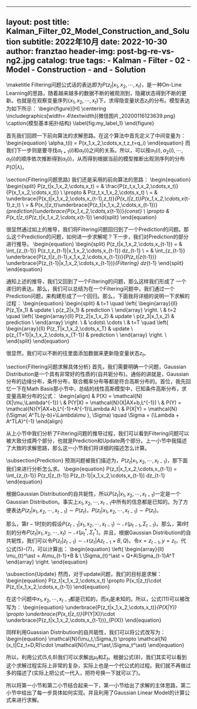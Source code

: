 
---
layout:     post
title:      Kalman_Filter_02_Model_Construction_and_Solution
subtitle:   2022年10月
date:       2022-10-30
author:     franztao
header-img: post-bg-re-vs-ng2.jpg
catalog: true
tags:
    - Kalman
    - Filter
    - 02
    - Model
    - Construction
    - and
    - Solution
---
            

\maketitle
Filtering问题公式话的表达即为$P(z_t|x_1,x_2,\cdots,x_t)$，是一种On-Line Learning的思路，随着越来越多的数据不断的被观测到，隐藏状态得到不断的更新。也就是在观察变量序列$\{x_1,x_2,\cdots,x_t\}$下，求得隐变量状态$z_t$的分布。模型表达为如下所示：
\begin{figure}[H]
    \centering
    \includegraphics[width=.4\textwidth]{微信图片_20200116123639.png}
    \caption{模型基本拓扑结构}
    \label{fig:my_label_1}
\end{figure}

首先我们回顾一下前向算法的求解思路。在这个算法中首先定义了中间变量为：
\begin{equation}
    \alpha_t(i) = P(x_1,x_2,\cdots,x_t,z_t=q_i)
\end{equation}
而我们下一步则是要寻找$\alpha_{t+1}(i)$和$\alpha_t(i)$之间的关系。所以，可以按$\alpha_{1}(i),\alpha_{2}(i),\cdots,\alpha_{t}(i)$的顺序依次推断得到$\alpha_{t}(i)$，从而得到根据当前的模型推断出观测序列的分布$P(O|\lambda)$。

\section{Filtering问题思路}
我们还是采用的前向算法的思路：
\begin{equation}
    \begin{split}
        P(z_t|x_1,x_2,\cdots,x_t) 
        = & \frac{P(z_t,x_1,x_2,\cdots,x_t)}{P(x_1,x_2,\cdots,x_t)}  \\
        \propto & P(z_t,x_1,x_2,\cdots,x_t) \\
        = & \underbrace{P(x_t|x_1,x_2,\cdots,x_{t-1},z_t)}_{P(x_t|z_t)}P(x_1,x_2,\cdots,x_{t-1},z_t) \\
        = & P(x_t|z_t)\underbrace{P(z_t|x_1,x_2,\cdots,x_{t-1})}_{prediction}\underbrace{P(x_1,x_2,\cdots,x_{t-1})}_{const} \\
        \propto & P(x_t|z_t)P(z_t|x_1,x_2,\cdots,x_{t-1})
    \end{split}
\end{equation}

很显然通过如上的推导，我们将Filtering问题回归到了一个Prediction的问题。那么这个Prediction的问题，如何进一步求解呢？下一步，我们对Prediction的部分进行推导。
\begin{equation}
    \begin{split}
        P(z_t|x_1,x_2,\cdots,x_{t-1}) 
        = & \int_{z_{t-1}} P(z_t,z_{t-1}|x_1,x_2,\cdots,x_{t-1}) dz_{t-1} \\
        = &  \int_{z_{t-1}} \underbrace{P(z_t|z_{t-1},x_1,x_2,\cdots,x_{t-1})}_{P(z_t|z_{t-1})} \underbrace{P(z_{t-1}|x_1,x_2,\cdots,x_{t-1})}_{Filtering} dz_{t-1} 
    \end{split}
\end{equation}

通知上述的推导，我们又回到了一个Filtering的问题，那么这样我们形成了 一个递归的表达。那么，我们可以总结为在一个Filtering问题中，我们通过一个Prediction问题，来构建形成了一个回归。那么，下面我将详细的说明一下求解的过程：
\begin{equation}
    \begin{split}
        & t=1 \quad 
        \left\{
            \begin{array}{ll}
            P(z_1|x_1) & update \\
            p(z_2|x_1) & prediction \\
            \end{array}
        \right. \\
        & t=2 \quad 
        \left\{
            \begin{array}{ll}
            P(z_2|x_1,x_2) & update \\
            p(z_3|x_1,x_2) & prediction \\
            \end{array}
        \right. \\
        & \cdots\ \cdots \\
        & t=T \quad 
        \left\{
            \begin{array}{ll}
            P(z_T|x_1,x_2,\cdots,x_T) & update \\
            p(z_{T+1}|x_1,x_2,\cdots,x_{T-1}) & prediction \\
            \end{array}
        \right. \\
    \end{split}
\end{equation}

很显然，我们可以不断的往里面添加数据来更新隐变量状态$z_{t}$。

\section{Filtering问题求解具体分析}
首先，我们需要明确一个问题，Gaussian Distribution是一个具有非常好的性质的{自共轭分布}。通俗的讲就是，Gaussian分布的边缘分布，条件分布，联合概率分布等都是符合高斯分布的。首位，我先回忆一下在Math Basis那小节中，总结的线性高斯模型中，已知条件高斯分布，求变量高斯分布的公式：
\begin{align}
    & P(X) = \mathcal{N}(X|\mu,\Lambda^{-1}) \\
    & P(Y|X) = \mathcal{N}(X|AX+b,L^{-1}) \\
    & P(Y) = \mathcal{N}(Y|AX+b,L^{-1}+A^{-1}\Lambda A) \\
    & P(X|Y) = \mathcal{N}(\Sigma\{ A^TL(y-b)+\Lambda\mu \}, \Sigma) \quad \Sigma = (\Lambda + A^TLA)^{-1}
\end{align}

从上小节中我们分析了Filtering问题的推导过程，我们可以看到Filtering问题可以被大致分成两个部分，也就是Prediction和Update两个部分。上一小节中我描述了大致的求解思路，那么这一小节我们将详细的描述怎么计算。

\subsection{Prediction}
预测问题被我们描述为，$P(z_t|x_1,x_2,\cdots,x_{t-1})$，那下面我们来进行分析怎么求。
\begin{equation}
    P(z_t|x_1,x_2,\cdots,x_{t-1}) = \int_{z_{t-1}} P(z_t|z_{t-1}) P(z_{t-1}|x_1,x_2,\cdots,x_{t-1}) dz_{t-1}
\end{equation}

根据Gaussian Distribution的自共轭性，所以$P(z_t|x_1,x_2,\cdots,x_{t-1})$一定是一个Gaussian Distribution。事实上$x_1,x_2,\cdots,x_{t-1}$中所有的信息都是已知的。为了方便表达$P(z_t|x_1,x_2,\cdots,x_{t-1}) \sim P(z_t)$，$P(z_t|x_1,x_2,\cdots,x_{t-1}) \sim P(z_t)$。

那么，第$t-1$时刻的假设$P(z_{t-1}|x_1,x_2,\cdots,x_{t-1}) \sim \mathcal{N}(\mu_{t-1},\Sigma_{t-1})$。那么，第$t$时刻的分布$P(z_{t}|x_1,x_2,\cdots,x_{t}) \sim \mathcal{N}(\mu_{t}^\ast,\Sigma_{t}^\ast)$。并且，根据Gaussian Distribution的自共轭性，我们可以令$P(z_t|z_{t-1})\sim \mathcal{N}(z_t|Az_{t-1}+B,Q)$。令$x=z_{t-1},y=z_{t}$，代公式(5)-(7)，可以计算出：
\begin{equation}
    \left\{
    \begin{array}{ll}
        \mu_{t}^\ast = A\mu_{t-1}+B & \\
        \Sigma_{t}^\ast = Q+A\Sigma_{t-1}A^T
    \end{array}
    \right.
\end{equation}

\subsection{Update}
然而，对于update问题，我们的目标是求解：
\begin{equation}
    P(z_t|x_1,x_2,\cdots,x_t) \propto P(x_t|z_t)\cdot P(z_t|x_1,x_2,\cdots,x_{t-1})
\end{equation}

在这个问题中$x_1,x_2,\cdots,x_{t-1}$都是已知的，而$x_t$是未知的。所以，公式(11)可以被改写为：
\begin{equation}
    \underbrace{P(z_t|x_1,x_2,\cdots,x_t)}_{P(X|Y)} \propto \underbrace{P(x_t|z_t)}_{P(Y|X)}\cdot \underbrace{P(z_t|x_1,x_2,\cdots,x_{t-1})}_{P(X)}
\end{equation}

同样利用Guassian Distribution的自共轭性，我们可以将公式改写为：
\begin{equation}
    \mathcal{N}(\mu_t,\Sigma_t) \propto \mathcal{N}(x_t|Cz_t+D,R)\cdot \mathcal{N}(\mu_t^\ast,\Sigma_t^\ast)
\end{equation}

所以，利用公式(5,6,8)我们可以求解出$\mu_t$和$\Sigma_t$。根据公式(8)，我们其实可以看到这个求解过程实际上非常的复杂，实际上也是一个代公式的过程。我们就不再做过多的描述了(实际上把公式一代入，把符号换一下就可以了)。

所以将第一小节和第二小节结合起来一下，第一小节给出了求解的主体思路，第二小节中给出了每一步具体如何实现。并且利用了Gaussian Linear Model的计算公式来进行求解。


